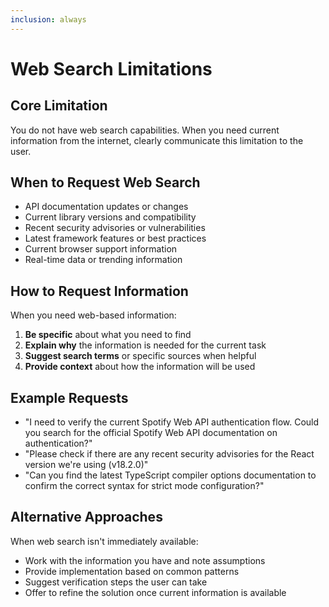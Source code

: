 ```yaml
---
inclusion: always
---
```


# Web Search Limitations

## Core Limitation
You do not have web search capabilities. When you need current information from the internet, clearly communicate this limitation to the user.

## When to Request Web Search
- API documentation updates or changes
- Current library versions and compatibility
- Recent security advisories or vulnerabilities
- Latest framework features or best practices
- Current browser support information
- Real-time data or trending information

## How to Request Information
When you need web-based information:

1. **Be specific** about what you need to find
2. **Explain why** the information is needed for the current task
3. **Suggest search terms** or specific sources when helpful
4. **Provide context** about how the information will be used

## Example Requests
- "I need to verify the current Spotify Web API authentication flow. Could you search for the official Spotify Web API documentation on authentication?"
- "Please check if there are any recent security advisories for the React version we're using (v18.2.0)"
- "Can you find the latest TypeScript compiler options documentation to confirm the correct syntax for strict mode configuration?"

## Alternative Approaches
When web search isn't immediately available:
- Work with the information you have and note assumptions
- Provide implementation based on common patterns
- Suggest verification steps the user can take
- Offer to refine the solution once current information is available
